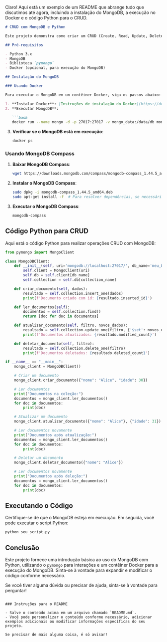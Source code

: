 Claro! Aqui está um exemplo de um README que abrange tudo que discutimos até agora, incluindo a instalação do MongoDB, a execução no Docker e o código Python para o CRUD.

```markdown
# CRUD com MongoDB e Python

Este projeto demonstra como criar um CRUD (Create, Read, Update, Delete) usando Python e MongoDB. Também inclui instruções para executar o MongoDB em um contêiner Docker.

## Pré-requisitos

- Python 3.x
- MongoDB
- Biblioteca `pymongo`
- Docker (opcional, para execução do MongoDB)

## Instalação do MongoDB

### Usando Docker

Para executar o MongoDB em um contêiner Docker, siga os passos abaixo:

1. **Instalar Docker**: [Instruções de instalação do Docker](https://docs.docker.com/get-docker/).
2. **Executar MongoDB**:

   ```bash
   docker run --name mongo -d -p 27017:27017 -v mongo_data:/data/db mongo
   ```

3. **Verificar se o MongoDB está em execução**:

   ```bash
   docker ps
   ```

### Usando MongoDB Compass

1. **Baixar MongoDB Compass**:

   ```bash
   wget https://downloads.mongodb.com/compass/mongodb-compass_1.44.5_amd64.deb
   ```

2. **Instalar o MongoDB Compass**:

   ```bash
   sudo dpkg -i mongodb-compass_1.44.5_amd64.deb
   sudo apt-get install -f  # Para resolver dependências, se necessário
   ```

3. **Executar o MongoDB Compass**:

   ```bash
   mongodb-compass
   ```

## Código Python para CRUD

Aqui está o código Python para realizar operações CRUD com MongoDB:

```python
from pymongo import MongoClient

class MongoDBClient:
    def __init__(self, uri='mongodb://localhost:27017/', db_name='meu_banco_de_dados', collection_name='minha_colecao'):
        self.client = MongoClient(uri)
        self.db = self.client[db_name]
        self.collection = self.db[collection_name]

    def criar_documento(self, dados):
        resultado = self.collection.insert_one(dados)
        print(f'Documento criado com id: {resultado.inserted_id}')

    def ler_documentos(self):
        documentos = self.collection.find()
        return [doc for doc in documentos]

    def atualizar_documento(self, filtro, novos_dados):
        resultado = self.collection.update_one(filtro, {'$set': novos_dados})
        print(f'Documentos atualizados: {resultado.modified_count}')

    def deletar_documento(self, filtro):
        resultado = self.collection.delete_one(filtro)
        print(f'Documentos deletados: {resultado.deleted_count}')

if __name__ == "__main__":
    mongo_client = MongoDBClient()

    # Criar um documento
    mongo_client.criar_documento({"nome": "Alice", "idade": 30})

    # Ler documentos
    print("Documentos na coleção:")
    documentos = mongo_client.ler_documentos()
    for doc in documentos:
        print(doc)

    # Atualizar um documento
    mongo_client.atualizar_documento({"nome": "Alice"}, {"idade": 31})

    # Ler documentos novamente
    print("Documentos após atualização:")
    documentos = mongo_client.ler_documentos()
    for doc in documentos:
        print(doc)

    # Deletar um documento
    mongo_client.deletar_documento({"nome": "Alice"})

    # Ler documentos novamente
    print("Documentos após deleção:")
    documentos = mongo_client.ler_documentos()
    for doc in documentos:
        print(doc)
```

## Executando o Código

Certifique-se de que o MongoDB esteja em execução. Em seguida, você pode executar o script Python:

```bash
python seu_script.py
```

## Conclusão

Este projeto fornece uma introdução básica ao uso do MongoDB com Python, utilizando o `pymongo` para interações e um contêiner Docker para a execução do MongoDB. Sinta-se à vontade para expandir e modificar o código conforme necessário.

Se você tiver alguma dúvida ou precisar de ajuda, sinta-se à vontade para perguntar!
```

### Instruções para o README

- Salve o conteúdo acima em um arquivo chamado `README.md`.
- Você pode personalizar o conteúdo conforme necessário, adicionar exemplos adicionais ou modificar informações específicas do seu projeto.

Se precisar de mais alguma coisa, é só avisar!